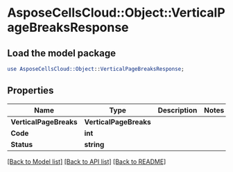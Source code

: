 # AsposeCellsCloud::Object::VerticalPageBreaksResponse 

## Load the model package
```perl
use AsposeCellsCloud::Object::VerticalPageBreaksResponse;
```

## Properties
Name | Type | Description | Notes
------------ | ------------- | ------------- | -------------
**VerticalPageBreaks** | **VerticalPageBreaks** |  |
**Code** | **int** |  |
**Status** | **string** |  |  

[[Back to Model list]](../README.md#documentation-for-models) [[Back to API list]](../README.md#documentation-for-api-endpoints) [[Back to README]](../README.md)

